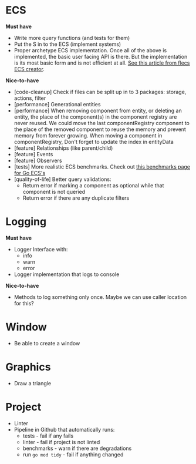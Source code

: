 # ECS
**Must have**
- Write more query functions (and tests for them)
- Put the S in to the ECS (implement systems)
- Proper archetype ECS implementation. Once all of the above is implemented, the basic user facing API is there. But the implementation is its most basic form and is not efficient at all. [See this article from flecs ECS creator](https://ajmmertens.medium.com/building-an-ecs-1-where-are-my-entities-and-components-63d07c7da742).

**Nice-to-have**
- [code-cleanup] Check if files can be split up in to 3 packages: storage, actions, filter
- [performance] Generational entities
- [performance] When removing component from entity, or deleting an entity, the place of the component(s) in the component registry are never reused. We could move the last componentRegistry component to the place of the removed component to reuse the memory and prevent memory from forever growing. When moving a component in componentRegistry, Don't forget to update the index in entityData
- [feature] Relationships (like parent/child)
- [feature] Events
- [feature] Observers
- [tests] More realistic ECS benchmarks. Check out [this benchmarks page for Go ECS's](https://github.com/mlange-42/go-ecs-benchmarks)
- [quality-of-life] Better query validations:
    - Return error if marking a component as optional while that component is not queried
    - Return error if there are any duplicate filters

# Logging
**Must have**
- Logger Interface with:
    - info
    - warn
    - error
- Logger implementation that logs to console

**Nice-to-have**
- Methods to log something only once. Maybe we can use caller location for this?

# Window
- Be able to create a window

# Graphics
- Draw a triangle

# Project
- Linter
- Pipeline in Github that automatically runs:
    - tests - fail if any fails
    - linter - fail if project is not linted
    - benchmarks - warn if there are degradations
    - run `go mod tidy` - fail if anything changed
